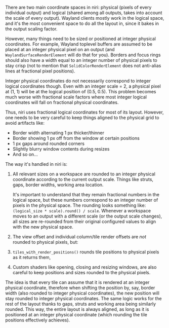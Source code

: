 There are two main coordinate spaces in niri: physical (pixels of every individual output) and logical (shared among all outputs, takes into account the scale of every output).
Wayland clients mostly work in the logical space, and it's the most convenient space to do all the layout in, since it bakes in the output scaling factor.

However, many things need to be sized or positioned at integer physical coordinates.
For example, Wayland toplevel buffers are assumed to be placed at an integer physical pixel on an output (and `WaylandSurfaceRenderElement` will do that for you).
Borders and focus rings should also have a width equal to an integer number of physical pixels to stay crisp (not to mention that `SolidColorRenderElement` does not anti-alias lines at fractional pixel positions).

Integer physical coordinates do not necessarily correspond to integer logical coordinates though.
Even with an integer scale = 2, a physical pixel at (1, 1) will be at the logical position of (0.5, 0.5).
This problem becomes much worse with fractional scale factors where most integer logical coordinates will fall on fractional physical coordinates.

Thus, niri uses fractional logical coordinates for most of its layout.
However, one needs to be very careful to keep things aligned to the physical grid to avoid artifacts like:

* Border width alternating 1 px thicker/thinner
* Border showing 1 px off from the window at certain positions
* 1 px gaps around rounded corners
* Slightly blurry window contents during resizes
* And so on...

The way it's handled in niri is:

1. All relevant sizes on a workspace are rounded to an integer physical coordinate according to the current output scale. Things like struts, gaps, border widths, working area location.

    It's important to understand that they remain fractional numbers in the logical space, but these numbers correspond to an integer number of pixels in the physical space.
    The rounding looks something like: `(logical_size * scale).round() / scale`.
    Whenever a workspace moves to an output with a different scale (or the output scale changes), all sizes are re-rounded from their original configured values to align with the new physical space.
2. The view offset and individual column/tile render offsets are *not* rounded to physical pixels, but:
3. `tiles_with_render_positions()` rounds tile positions to physical pixels as it returns them,
4. Custom shaders like opening, closing and resizing windows, are also careful to keep positions and sizes rounded to the physical pixels.

The idea is that every tile can assume that it is rendered at an integer physical coordinate, therefore when shifting the position by, say, border width (also rounded to integer physical coordinates), the new position will stay rounded to integer physical coordinates.
The same logic works for the rest of the layout thanks to gaps, struts and working area being similarly rounded.
This way, the entire layout is always aligned, as long as it is positioned at an integer physical coordinate (which rounding the tile positions effectively achieves).
